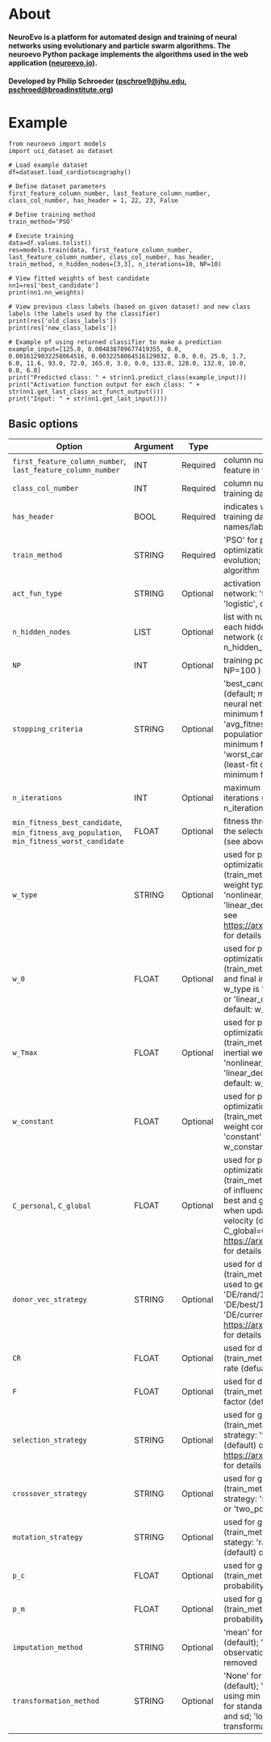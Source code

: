 # About
#### NeuroEvo is a platform for automated design and training of neural networks using evolutionary and particle swarm algorithms. The neuroevo Python package implements the algorithms used in the web application ([neuroevo.io](https://neuroevo.io)).
#### Developed by Philip Schroeder (pschroe9@jhu.edu, pschroed@broadinstitute.org)

# Example
```
from neuroevo import models
import uci_dataset as dataset

# Load example dataset
df=dataset.load_cardiotocography()

# Define dataset parameters
first_feature_column_number, last_feature_column_number, class_col_number, has_header = 1, 22, 23, False

# Define training method
train_method='PSO'

# Execute training
data=df.values.tolist()
res=models.train(data, first_feature_column_number, last_feature_column_number, class_col_number, has_header, train_method, n_hidden_nodes=[3,3], n_iterations=10, NP=10)

# View fitted weights of best candidate
nn1=res['best_candidate']
print(nn1.nn_weights)

# View previous class labels (based on given dataset) and new class labels (the labels used by the classifier)
print(res['old_class_labels'])
print(res['new_class_labels'])

# Example of using returned classifier to make a prediction 
example_input=[125.0, 0.004838709677419355, 0.0, 0.0016129032258064516, 0.0032258064516129032, 0.0, 0.0, 25.0, 1.7, 6.0, 11.6, 93.0, 72.0, 165.0, 3.0, 0.0, 133.0, 128.0, 132.0, 10.0, 0.0, 6.0]
print("Predicted class: " + str(nn1.predict_class(example_input)))
print("Activation function output for each class: " + str(nn1.get_last_class_act_funct_output()))
print("Input: " + str(nn1.get_last_input()))
```


## Basic options


| Option | Argument | Type | Description|
|---|-------|------|----|
| `first_feature_column_number`, `last_feature_column_number`  | INT | Required | column number of first and last feature in training data |
| `class_col_number`  | INT | Required | column number of class label in training data |
| `has_header`  | BOOL | Required | indicates whether first row of training data includes column names/labels  |
| `train_method`  | STRING | Required | 'PSO' for particle swarm optimization; 'DE' for differential evolution; 'GA' for genetic algorithm  |
| `act_fun_type`  | STRING | Optional | activation function used in neural network: 'tanh' (default), 'logistic', or 'linear  |
| `n_hidden_nodes`  | LIST | Optional | list with number of nodes used in each hidden layer of neural network (default: n_hidden_nodes=[3,5,3]) |
| `NP`  | INT | Optional | training population size (default: NP=100 ) |
| `stopping_criteria`  | STRING | Optional | 'best_candidate_fitness_min' (default; most-fit candidate neural network must achieve minimum fitness threshold), 'avg_fitness_min' (average population fitness must achieve minimum fitness threshold), or 'worst_candidate_fitness_min' (least-fit candidate must achieve minimum fitness threshold) |
| `n_iterations`  | INT | Optional | maximum number of training iterations (default: n_iterations=100) |
| `min_fitness_best_candidate`, `min_fitness_avg_population`, `min_fitness_worst_candidate`  | FLOAT | Optional | fitness threshold that applies to the selected stopping_criteria (see above; default = 0.99) |
| `w_type`  | STRING | Optional | used for particle swarm optimization (train_method='PSO'); inertial weight type: 'nonlinear_decreasing' (default), 'linear_decreasing', or 'constant'; see https://arxiv.org/abs/2210.00286 for details |
| `w_0`  | FLOAT | Optional | used for particle swarm optimization (train_method='PSO'); starting and final inertial weight when w_type is 'nonlinear_decreasing' or 'linear_decreasing' (see above; default: w_0=0.9)|
| `w_Tmax`  | FLOAT | Optional | used for particle swarm optimization (train_method='PSO'); final inertial weight when w_type is 'nonlinear_decreasing' or 'linear_decreasing' (see above; default: w_Tmax=0.5)|
| `w_constant`  | FLOAT | Optional | used for particle swarm optimization (train_method='PSO'); inertial weight constant when w_type is 'constant' (see above; default: w_constant=0.73);
| `C_personal`, `C_global`  | FLOAT | Optional | used for particle swarm optimization (train_method='PSO'); the degree of influence from the personal best and global best position when updating the particle velocity (default: C_personal=0.5, C_global=0.5); see https://arxiv.org/abs/2210.00286 for details |
| `donor_vec_strategy`  | STRING | Optional | used for differential evolution (train_method='DE'); strategy used to generate donor vector: 'DE/rand/1' (default), 'DE/rand/2', 'DE/best/1', 'DE/best/2', and 'DE/current-to-best'; see https://arxiv.org/abs/2210.00286 for details |
| `CR`  | FLOAT | Optional | used for differential evolution (train_method='DE'); crossover rate (defualt: CR=0.5) |
| `F`  | FLOAT | Optional | used for differential evolution (train_method='DE'); scaling factor (defualt: F=1) |
| `selection_strategy`  | STRING | Optional | used for genetic algorithm (train_method='GA'); selection strategy: 'fitness_proportionate' (default) or 'tournament'; see https://arxiv.org/abs/2210.00286 for details |
| `crossover_strategy`  | STRING | Optional | used for genetic algorithm (train_method='GA'); crossover strategy: 'single_point' (default) or 'two_point' |
| `mutation_strategy`  | STRING | Optional | used for genetic algorithm (train_method='GA'); mutation stategy: 'random_substitution' (default) or 'random_interchange' |
| `p_c`  | FLOAT | Optional | used for genetic algorithm (train_method='GA'); crossover probability (default: p_c=0.8) |
| `p_m`  | FLOAT | Optional | used for genetic algorithm (train_method='GA'); mutation probability (default: p_m=0.5) |
| `imputation_method`  | STRING | Optional | 'mean' for mean imputation (default); 'remove' to have observations with missing values removed |
| `transformation_method`  | STRING | Optional | 'None' for no transformation (default); 'norm' for normalization using min and max; 'standardize' for standardization using mean and sd; 'log' for log transformation |


